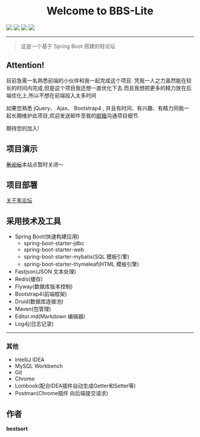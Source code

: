 <h1 align="center">Welcome to BBS-Lite </h1>
<span align="center">
<img src="https://img.shields.io/badge/version-1.0-blue.svg?cacheSeconds=2592000">
<img src="https://codebeat.co/badges/4c86e787-ca80-4e4b-8d94-29388044a3b4">
<img src="https://img.shields.io/github/last-commit/bestsort/bbs-lite">
<img src="https://img.shields.io/github/license/bestsort/bbs-lite">
</span>
<hr>

> 这是一个基于 Spring Boot 搭建的轻论坛
## Attention!
目前急需一名熟悉前端的小伙伴和我一起完成这个项目. 凭我一人之力虽然能在较长的时间内完成,但是这个项目我还想一直优化下去.而且我想把更多的精力放在后端优化上,所以不想在前端投入太多时间

如果您熟悉 jQuery、 Ajax、 Bootstrap4 , 并且有时间、有兴趣、有精力同我一起长期维护此项目,欢迎发送邮件至我的<a href="mailto:me@mail.bestsort.cn">邮箱</a>沟通项目细节.

期待您的加入!

## 项目演示
~~[氢论坛](https://bbs.bestsort.cn/)~~本站点暂时关闭～

## 项目部署
[关于氢论坛](https://bestsort.github.io/BBS-Lite/)

## 采用技术及工具

- Spring Boot(快速构建应用)
    - spring-boot-starter-jdbc
    - spring-boot-starter-web
    - spring-boot-starter-mybatis(SQL 模板引擎)
    - spring-boot-starter-thymeleaf(HTML 模板引擎)
- Fastjson(JSON 文本处理)
- Redis(缓存)
- Flyway(数据库版本控制)
- Bootstrap4(前端框架)
- Druid(数据库连接池)
- Maven(包管理)
- Editor.md(Markdown 编辑器)
- Log4j(日志记录)

---
### 其他
- IntelliJ IDEA
- MySQL Workbench
- Git
- Chrome
- Lombook(配合IDEA插件自动生成Getter和Setter等)
- Postman(Chrome插件 向后端提交请求)
## 作者

**bestsort**
